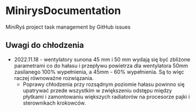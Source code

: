 # MinirysDocumentation

MiniRyś project task management by GitHub issues

## Uwagi do chłodzenia

- 2022.11.18 - wentylatory sunona 45 mm i 50 mm wydają się być zbliżone parametrami co do hałasu i przepływu powietrza dla wentylatora 50mm zasilanego 100% wypełnienia, a 45mm - 60% wypełnienia. Są to więc raczej równoważne rozwiązania.
  - Poprawy chłodzenia przy rozsądnym poziomie hałasu powinno się upatrywać przede wszystkim w zwiększeniu odstępu między płytkami i zamontowaniu większych radiatorów na procesorze pajki i sterownikach krokowców.
